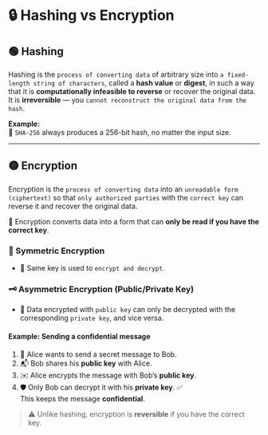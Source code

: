# 🔒 Hashing vs Encryption

## 🟢 Hashing

Hashing is the `process of converting data` of arbitrary size into `a fixed-length string of characters`, called a **hash value** or **digest**, in such a way that it is **computationally infeasible to reverse** or recover the original data.  
It is **irreversible** — you `cannot reconstruct the original data from the hash`.

**Example:**  
📝 `SHA-256` always produces a 256-bit hash, no matter the input size.

---

## 🟡 Encryption

Encryption is the `process of converting data` into an `unreadable form (ciphertext)` so that `only authorized parties` with the `correct key` can reverse it and recover the original data.

🔐 Encryption converts data into a form that can **only be read if you have the correct key**.

### 🔑 Symmetric Encryption
- 🔄 Same key is used to `encrypt and decrypt`.

### 🗝️ Asymmetric Encryption (Public/Private Key)
- 🔹 Data encrypted with `public key` can only be decrypted with the corresponding `private key`, and vice versa.

#### Example: Sending a confidential message
1. 👩 Alice wants to send a secret message to Bob.  
2. 📬 Bob shares his **public key** with Alice.  
3. ✉️ Alice encrypts the message with Bob’s **public key**.  
4. 🛡️ Only Bob can decrypt it with his **private key**. ✅  
   This keeps the message **confidential**.

> ⚠️ Unlike hashing, encryption is **reversible** if you have the correct key.
